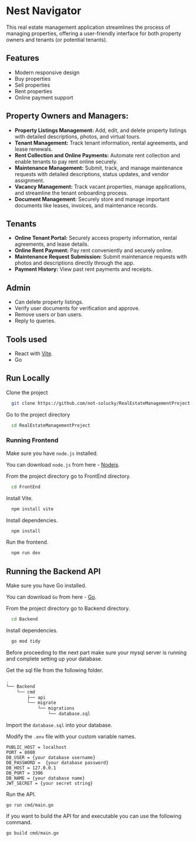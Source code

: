 
# Nest Navigator

This real estate management application streamlines the process of managing properties, offering a user-friendly interface for both property owners and tenants (or potential tenants).


## Features

- Modern responsive design
- Buy properties
- Sell properties
- Rent properties
- Online payment support

## Property Owners and Managers:

- **Property Listings Management:** Add, edit, and delete property listings with detailed descriptions, photos, and virtual tours.
- **Tenant Management:** Track tenant information, rental agreements, and lease renewals.
- **Rent Collection and Online Payments:** Automate rent collection and enable tenants to pay rent online securely.
- **Maintenance Management:** Submit, track, and manage maintenance requests with detailed descriptions, status updates, and vendor assignment.
- **Vacancy Management:** Track vacant properties, manage applications, and streamline the tenant onboarding process.
- **Document Management:** Securely store and manage important documents like leases, invoices, and maintenance records.

## Tenants 

- **Online Tenant Portal:** Securely access property information, rental agreements, and lease details.
- **Online Rent Payment:** Pay rent conveniently and securely online.
- **Maintenance Request Submission:** Submit maintenance requests with photos and descriptions directly through the app.
- **Payment History:** View past rent payments and receipts.

## Admin 

- Can delete property listings.
- Verify user documents for verification and approve.
- Remove users or ban users.
- Reply to queries.
## Tools used

- React with [Vite](https://vitejs.dev/).
- Go 


## Run Locally

Clone the project

```bash
  git clone https://github.com/not-solucky/RealEstateManagementProject.git
```

Go to the project directory

```bash
  cd RealEstateManagementProject
```
### Running Frontend
Make sure you have ```node.js``` installed.

You can download ```node.js``` from here - [Nodejs](https://nodejs.org/en/download/prebuilt-installer/current).


From the project directory go to FrontEnd directory.

```bash
  cd FrontEnd
```

Install Vite.

```bash
  npm install vite
```

Install dependencies.

```bash
  npm install
```

Run the frontend.

```bash
  npm run dev
```

## Running the Backend API
Make sure you have Go installed.

You can download ```Go``` from here - [Go](https://go.dev/doc/install).

From the project directory go to Backend directory.

```bash
  cd Backend
```

Install dependencies.

```bash
  go mod tidy
```

Before proceeding to the next part make sure your mysql server is running and complete setting up your database. 

Get the sql file from the following folder.

```bash
.
└── Backend
    └── cmd
        ├── api
        └── migrate
            └── migrations
                └── database.sql
```
Import the ``` database.sql ``` into your database.

Modify the ```.env``` file with your custom variable names.

```
PUBLIC_HOST = localhost
PORT = 8080
DB_USER = {your database username} 
DB_PASSWORD =  {your database password}
DB_HOST = 127.0.0.1
DB_PORT = 3306
DB_NAME = {your database name}
JWT_SECRET = {your secret string}
```

Run the API.

```
go run cmd/main.go
```

If you want to build the API for and executable you can use the following command.

```
go build cmd/main.go
```


